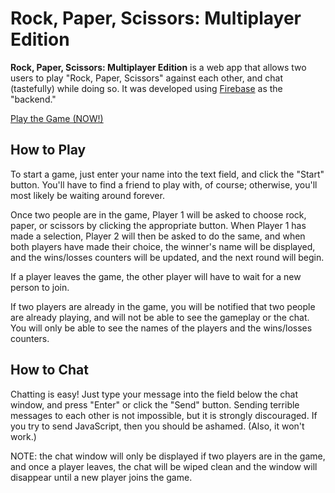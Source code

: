 # Rock, Paper, Scissors: Multiplayer Edition

**Rock, Paper, Scissors: Multiplayer Edition** is a web app that allows two users to play "Rock, Paper, Scissors" against each other, and chat (tastefully) while doing so. It was developed using [Firebase](https://firebase.google.com) as the "backend."  

[Play the Game (NOW!)](https://cashbasket.github.io/rps-multiplayer/)

## How to Play

To start a game, just enter your name into the text field, and click the "Start" button.  You'll have to find a friend to play with, of course; otherwise, you'll most likely be waiting around forever.

Once two people are in the game, Player 1 will be asked to choose rock, paper, or scissors by clicking the appropriate button. When Player 1 has made a selection, Player 2 will then be asked to do the same, and when both players have made their choice, the winner's name will be displayed, and the wins/losses counters will be updated, and the next round will begin.

If a player leaves the game, the other player will have to wait for a new person to join.

If two players are already in the game, you will be notified that two people are already playing, and will not be able to see the gameplay or the chat.  You will only be able to see the names of the players and the wins/losses counters.

## How to Chat

Chatting is easy! Just type your message into the field below the chat window, and press "Enter" or click the "Send" button. Sending terrible messages to each other is not impossible, but it is strongly discouraged.  If you try to send JavaScript, then you should be ashamed. (Also, it won't work.)

NOTE: the chat window will only be displayed if two players are in the game, and once a player leaves, the chat will be wiped clean and the window will disappear until a new player joins the game.

